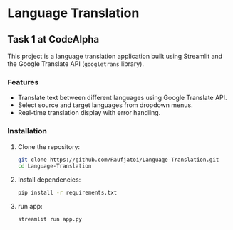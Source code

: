 # Language Translation

## Task 1 at CodeAlpha

This project is a language translation application built using Streamlit and the Google Translate API (`googletrans` library).

### Features

- Translate text between different languages using Google Translate API.
- Select source and target languages from dropdown menus.
- Real-time translation display with error handling.

### Installation

1. Clone the repository:
   ```bash
   git clone https://github.com/Raufjatoi/Language-Translation.git
   cd Language-Translation

2. Install dependencies:
    ```bash
    pip install -r requirements.txt

3. run app:
    ```bash
    streamlit run app.py
